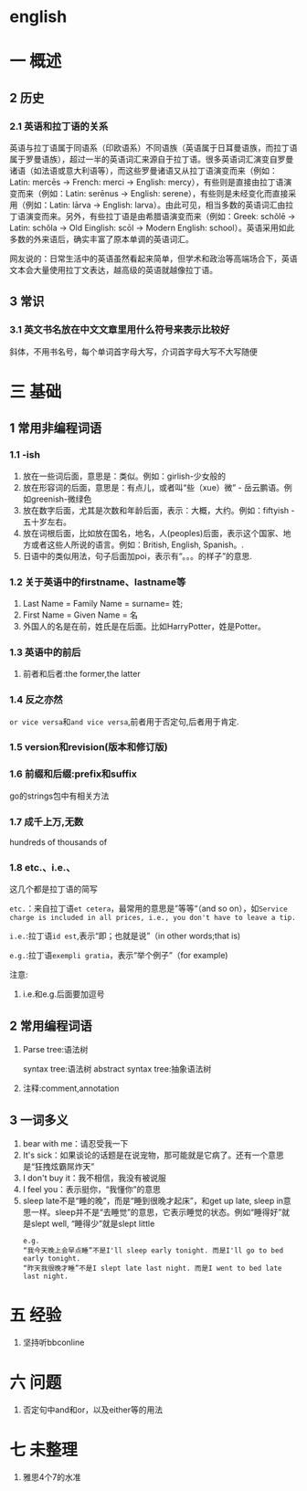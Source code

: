 # english
# 一 概述

## 2 历史
### 2.1 英语和拉丁语的关系
英语与拉丁语属于同语系（印欧语系）不同语族（英语属于日耳曼语族，而拉丁语属于罗曼语族），超过一半的英语词汇来源自于拉丁语。很多英语词汇演变自罗曼诸语（如法语或意大利语等），而这些罗曼诸语又从拉丁语演变而来（例如：Latin: mercēs → French: merci → English: mercy），有些则是直接由拉丁语演变而来（例如：Latin: serēnus → English: serene），有些则是未经变化而直接采用（例如：Latin: lārva → English: larva）。由此可见，相当多数的英语词汇由拉丁语演变而来。另外，有些拉丁语是由希腊语演变而来（例如：Greek: schǒlē → Latin: schǒla → Old Einglish: scōl → Modern English: school）。英语采用如此多数的外来语后，确实丰富了原本单调的英语词汇。

网友说的：日常生活中的英语虽然看起来简单，但学术和政治等高端场合下，英语文本会大量使用拉丁文表达，越高级的英语就越像拉丁语。

## 3 常识
### 3.1 英文书名放在中文文章里用什么符号来表示比较好
斜体，不用书名号，每个单词首字母大写，介词首字母大写不大写随便

# 三 基础
## 1 常用非编程词语
### 1.1 -ish
1. 放在一些词后面，意思是：类似。例如：girlish-少女般的
2. 放在形容词的后面，意思是：有点儿，或者叫“些（xue）微” - 岳云鹏语。例如greenish-微绿色
3. 放在数字后面，尤其是次数和年龄后面，表示：大概，大约。例如：fiftyish - 五十岁左右。
4. 放在词根后面，比如放在国名，地名，人(peoples)后面，表示这个国家、地方或者这些人所说的语言。例如：British, English, Spanish。.
5. 日语中的类似用法，句子后面加poi，表示有“。。。的样子”的意思.

### 1.2 关于英语中的firstname、lastname等
1. Last Name = Family Name = surname= 姓; 
2. First Name = Given Name = 名
3. 外国人的名是在前，姓氏是在后面。比如HarryPotter，姓是Potter。

### 1.3 英语中的前后
1. 前者和后者:the former,the latter

### 1.4 反之亦然
`or vice versa`和`and vice versa`,前者用于否定句,后者用于肯定.
### 1.5 version和revision(版本和修订版)
### 1.6 前缀和后缀:prefix和suffix
go的strings包中有相关方法

### 1.7 成千上万,无数
hundreds of thousands of

### 1.8 etc.、i.e.、
这几个都是拉丁语的简写

`etc.`：来自拉丁语`et cetera`，最常用的意思是”等等“（and so on），如`Service charge is included in all prices, i.e., you don't have to leave a tip.`

`i.e.`:拉丁语`id est`,表示“即；也就是说”（in other words;that is)

`e.g.`:拉丁语`exempli gratia`，表示“举个例子”（for example)

注意:
1. i.e.和e.g.后面要加逗号

## 2 常用编程词语
1. Parse tree:语法树

    syntax tree:语法树
    abstract syntax tree:抽象语法树

2. 注释:comment,annotation

## 3 一词多义
1. bear with me：请忍受我一下
2. It's sick：如果谈论的话题是在说宠物，那可能就是它病了。还有一个意思是“狂拽炫霸屌炸天”
3. I don't buy it：我不相信，我没有被说服
4. I feel you：表示挺你，“我懂你”的意思
5. sleep late不是“睡的晚”，而是“睡到很晚才起床”，和get up late, sleep in意思一样。sleep并不是“去睡觉”的意思，它表示睡觉的状态。例如“睡得好”就是slept well, “睡得少”就是slept little
    ```
    e.g.
    “我今天晚上会早点睡”不是I'll sleep early tonight. 而是I'll go to bed early tonight.
    “昨天我很晚才睡”不是I slept late last night. 而是I went to bed late last night.
    ```

# 五 经验
1. 坚持听bbconline

# 六 问题
1. 否定句中and和or，以及either等的用法

# 七 未整理
1. 雅思4个7的水准